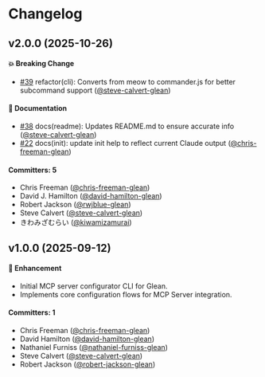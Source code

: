# Changelog


## v2.0.0 (2025-10-26)

#### :boom: Breaking Change
* [#39](https://github.com/gleanwork/configure-mcp-server/pull/39) refactor(cli): Converts from meow to commander.js for better subcommand support ([@steve-calvert-glean](https://github.com/steve-calvert-glean))

#### :memo: Documentation
* [#38](https://github.com/gleanwork/configure-mcp-server/pull/38) docs(readme): Updates README.md to ensure accurate info ([@steve-calvert-glean](https://github.com/steve-calvert-glean))
* [#22](https://github.com/gleanwork/configure-mcp-server/pull/22) docs(init): update init help to reflect current Claude output ([@chris-freeman-glean](https://github.com/chris-freeman-glean))

#### Committers: 5
- Chris Freeman ([@chris-freeman-glean](https://github.com/chris-freeman-glean))
- David J. Hamilton ([@david-hamilton-glean](https://github.com/david-hamilton-glean))
- Robert Jackson ([@rwjblue-glean](https://github.com/rwjblue-glean))
- Steve Calvert ([@steve-calvert-glean](https://github.com/steve-calvert-glean))
- きわみざむらい ([@kiwamizamurai](https://github.com/kiwamizamurai))


## v1.0.0 (2025-09-12)

#### :rocket: Enhancement

- Initial MCP server configurator CLI for Glean.
- Implements core configuration flows for MCP Server integration.

#### Committers: 1
- Chris Freeman ([@chris-freeman-glean](https://github.com/chris-freeman-glean))
- David Hamilton ([@david-hamilton-glean](https://github.com/david-hamilton-glean))
- Nathaniel Furniss ([@nathaniel-furniss-glean](https://github.com/nathaniel-furniss-glean))
- Steve Calvert ([@steve-calvert-glean](https://github.com/steve-calvert-glean))
- Robert Jackson ([@robert-jackson-glean](https://github.com/robert-hackson-glean))
